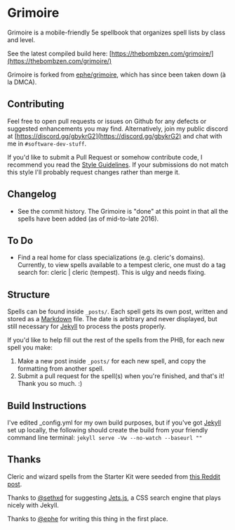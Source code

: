 # Grimoire

Grimoire is a mobile-friendly 5e spellbook that organizes spell lists by class and level.

See the latest compiled build here: [https://thebombzen.com/grimoire/](https://thebombzen.com/grimoire/)

Grimoire is forked from [ephe/grimoire](https://github.com/ephe/grimoire/), which has since been taken down (à la DMCA).

## Contributing
Feel free to open pull requests or issues on Github for any defects or suggested enhancements you may find. Alternatively, join my public discord at [https://discord.gg/gbykrG2](https://discord.gg/gbykrG2) and chat with me in `#software-dev-stuff`.

If you'd like to submit a Pull Request or somehow contribute code, I recommend you read the [Style Guidelines](https://github.com/thebombzen/grimoire/blob/master/style-guidelines.md). If your submissions do not match this style I'll probably request changes rather than merge it. 

## Changelog
* See the commit history. The Grimoire is "done" at this point in that all the spells have been added (as of mid-to-late 2016).

## To Do
* Find a real home for class specializations (e.g. cleric's domains). Currently, to view spells available to a tempest cleric, one must do a tag search for: cleric | cleric (tempest). This is ulgy and needs fixing.

## Structure
Spells can be found inside `_posts/`. Each spell gets its own post, written and stored as a [Markdown](https://daringfireball.net/projects/markdown/basics) file. The date is arbitrary and never displayed, but still necessary for [Jekyll](https://jekyllrb.com) to process the posts properly.

If you'd like to help fill out the rest of the spells from the PHB, for each new spell you make:

1. Make a new post inside `_posts/` for each new spell, and copy the formatting from another spell.
2. Submit a pull request for the spell(s) when you're finished, and that's it! Thank you so much. :)

## Build Instructions
I've edited _config.yml for my own build purposes, but if you've got [Jekyll](https://jekyllrb.com) set up locally, the following should create the build from your friendly command line terminal:
`jekyll serve -Vw --no-watch --baseurl ""`

## Thanks

Cleric and wizard spells from the Starter Kit were seeded from [this Reddit post](https://www.reddit.com/r/DnD/comments/2a7wau/5e_cleric_and_wizard_spells_sorted_by_level/).

Thanks to [@sethxd](https://github.com/sethxd/) for suggesting [Jets.js](https://jets.js.org/), a CSS search engine that plays nicely with Jekyll.

Thanks to [@ephe](https://github.com/ephe/) for writing this thing in the first place.

